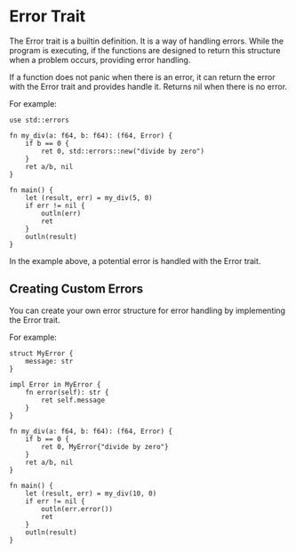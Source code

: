 # Error Trait
The Error trait is a builtin definition. It is a way of handling errors. While the program is executing, if the functions are designed to return this structure when a problem occurs, providing error handling.

If a function does not panic when there is an error, it can return the error with the Error trait and provides handle it. Returns nil when there is no error.

For example:
```jule
use std::errors

fn my_div(a: f64, b: f64): (f64, Error) {
    if b == 0 {
        ret 0, std::errors::new("divide by zero")
    }
    ret a/b, nil
}

fn main() {
    let (result, err) = my_div(5, 0)
    if err != nil {
        outln(err)
        ret
    }
    outln(result)
}
```
In the example above, a potential error is handled with the Error trait.

## Creating Custom Errors
You can create your own error structure for error handling by implementing the Error trait.

For example:
```jule
struct MyError {
    message: str
}

impl Error in MyError {
    fn error(self): str {
        ret self.message
    }
}

fn my_div(a: f64, b: f64): (f64, Error) {
    if b == 0 {
        ret 0, MyError{"divide by zero"}
    }
    ret a/b, nil
}

fn main() {
    let (result, err) = my_div(10, 0)
    if err != nil {
        outln(err.error())
        ret
    }
    outln(result)
}
```